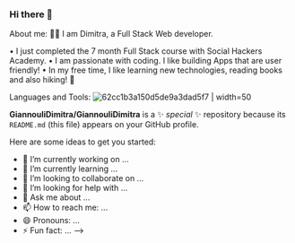 ### Hi there 👋


About me:
🙅‍♀️ I am Dimitra, a Full Stack Web developer.

• I just completed the 7 month Full Stack course with Social Hackers Academy.
• I am passionate with coding. I like building Apps that are user friendly!
• In my free time, I like learning new technologies, reading books and also hiking! 🥾

Languages and Tools:
![62cc1b3a150d5de9a3dad5f7](https://github.com/GiannouliDimitra/GiannouliDimitra/assets/132345098/a5a5b625-3be9-488d-a1f9-f9f8b97fae52) | width=50



**GiannouliDimitra/GiannouliDimitra** is a ✨ _special_ ✨ repository because its `README.md` (this file) appears on your GitHub profile.

Here are some ideas to get you started:

- 🔭 I’m currently working on ...
- 🌱 I’m currently learning ...
- 👯 I’m looking to collaborate on ...
- 🤔 I’m looking for help with ...
- 💬 Ask me about ...
- 📫 How to reach me: ...
- 😄 Pronouns: ...
- ⚡ Fun fact: ...
-->
